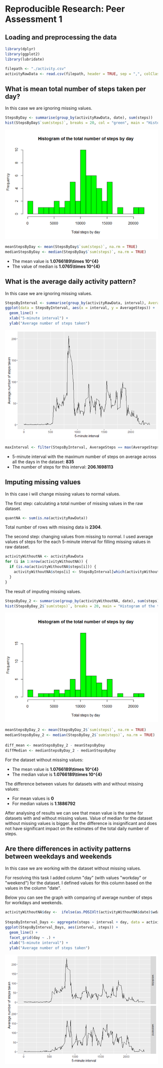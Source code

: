 # Reproducible Research: Peer Assessment 1
## Loading and preprocessing the data

```r
library(dplyr)
library(ggplot2)
library(lubridate)
```

```r
filepath <- "./activity.csv"
activityRawData <- read.csv(filepath, header = TRUE, sep = ",", colClasses = c("numeric","POSIXct","numeric"))
```

## What is mean total number of steps taken per day?

In this case we are ignoring missing values. 


```r
StepsByDay <- summarise(group_by(activityRawData, date), sum(steps))
hist(StepsByDay$`sum(steps)`, breaks = 20, col = "green", main = "Histogram of the total number of steps by day", xlab ="Total steps by day")
```

![](PA1_template_files/figure-html/unnamed-chunk-3-1.png)<!-- -->

```r
meanStepsByDay <- mean(StepsByDay$`sum(steps)`, na.rm = TRUE)
medianStepsByDay <- median(StepsByDay$`sum(steps)`, na.rm = TRUE)
```
* The mean value is **1.0766189\times 10^{4}**
* The value of median is **1.0765\times 10^{4}**

## What is the average daily activity pattern?

In this case we are ignoring missing values. 


```r
StepsByInterval <- summarise(group_by(activityRawData, interval), AverageSteps=mean(steps, na.rm = TRUE))
ggplot(data = StepsByInterval, aes(x = interval, y = AverageSteps)) +
  geom_line() +
  xlab("5-minute interval") +
  ylab("Average number of steps taken")
```

![](PA1_template_files/figure-html/unnamed-chunk-5-1.png)<!-- -->

```r
maxInterval <- filter(StepsByInterval, AverageSteps == max(AverageSteps))
```
* 5-minute interval with the maximum number of steps on average across all the days in the dataset: **835**
* The number of steps for this interval: **206.1698113**

## Imputing missing values

In this case i will change missing values to normal values.

The first step: calculating a total number of missing values in the raw dataset.

```r
quantNA <- sum(is.na(activityRawData))
```
Total number of rows with missing data is **2304**.

The second step: changing values from missing to normal.
I used average values of steps for the each 5-minute interval for filling missing values in raw dataset.


```r
activityWithoutNA <- activityRawData 
for (i in 1:nrow(activityWithoutNA)) {
  if (is.na(activityWithoutNA$steps[i])) {
    activityWithoutNA$steps[i] <- StepsByInterval[which(activityWithoutNA$interval[i] == StepsByInterval$interval), ]$AverageSteps
  }
}
```

The result of imputing missing values.

```r
StepsByDay_2 <- summarise(group_by(activityWithoutNA, date), sum(steps))
hist(StepsByDay_2$`sum(steps)`, breaks = 20, main = "Histogram of the total number of steps by day", xlab ="Total steps by day", col = "green")
```

![](PA1_template_files/figure-html/unnamed-chunk-9-1.png)<!-- -->

```r
meanStepsByDay_2 <- mean(StepsByDay_2$`sum(steps)`, na.rm = TRUE)
medianStepsByDay_2 <- median(StepsByDay_2$`sum(steps)`, na.rm = TRUE)

diff_mean <- meanStepsByDay_2 - meanStepsByDay
diffMedian <- medianStepsByDay_2 - medianStepsByDay
```

For the dataset without missing values:

* The mean value is **1.0766189\times 10^{4}**
* The median value is **1.0766189\times 10^{4}**

The difference between values for datasets with and without missing values:

* For mean values is **0**
* For median values is **1.1886792**

After analysing of results we can see that mean value is the same for datasets with and without missing values.
Value of median for the dataset without missing values is bigger. But the difference is insignificant and does not have significant impact on the estimates of the total daily number of steps.  

## Are there differences in activity patterns between weekdays and weekends

In this case we are working with the dataset without missing values. 

For resolving this task I added column "day" (with values "workday" or "weekend") for the dataset.
I defined values for this column based on the values in the column "date".

Below you can see the graph with comparing of average number of steps for workdays and weekends.


```r
activityWithoutNA$day <-  ifelse(as.POSIXlt(activityWithoutNA$date)$wday %in% c(0,6), 'weekend', 'weekday')

StepsByInterval_Days <- aggregate(steps ~ interval + day, data = activityWithoutNA, mean)
ggplot(StepsByInterval_Days, aes(interval, steps)) + 
  geom_line() + 
  facet_grid(day ~ .) +
  xlab("5-minute interval") + 
  ylab("Average number of steps taken")
```

![](PA1_template_files/figure-html/unnamed-chunk-10-1.png)<!-- -->

